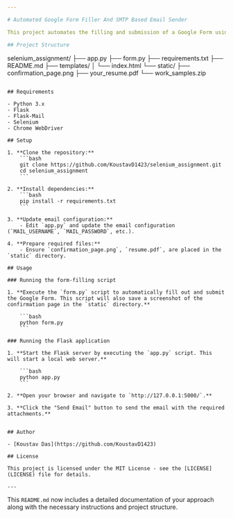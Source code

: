 ```yaml
---

# Automated Google Form Filler And SMTP Based Email Sender

This project automates the filling and submission of a Google Form using Selenium and provides a Flask web application to send an email with the required files.

## Project Structure

```
selenium_assignment/
├── app.py
├── form.py
├── requirements.txt
├── README.md
├── templates/
│   └── index.html
└── static/
    ├── confirmation_page.png
    ├── your_resume.pdf
    └── work_samples.zip
```

## Requirements

- Python 3.x
- Flask
- Flask-Mail
- Selenium
- Chrome WebDriver

## Setup

1. **Clone the repository:**
    ```bash
    git clone https://github.com/KoustavD1423/selenium_assignment.git
    cd selenium_assignment
    ```

2. **Install dependencies:**
    ```bash
    pip install -r requirements.txt
    ```

3. **Update email configuration:**
    - Edit `app.py` and update the email configuration (`MAIL_USERNAME`, `MAIL_PASSWORD`, etc.).

4. **Prepare required files:**
    - Ensure `confirmation_page.png`, `resume.pdf`, are placed in the `static` directory.

## Usage

### Running the form-filling script

1. **Execute the `form.py` script to automatically fill out and submit the Google Form. This script will also save a screenshot of the confirmation page in the `static` directory.**

    ```bash
    python form.py
    ```

### Running the Flask application

1. **Start the Flask server by executing the `app.py` script. This will start a local web server.**

    ```bash
    python app.py
    ```

2. **Open your browser and navigate to `http://127.0.0.1:5000/`.**

3. **Click the "Send Email" button to send the email with the required attachments.**


## Author

- [Koustav Das](https://github.com/KoustavD1423)

## License

This project is licensed under the MIT License - see the [LICENSE](LICENSE) file for details.

---
```


This `README.md` now includes a detailed documentation of your approach along with the necessary instructions and project structure.
